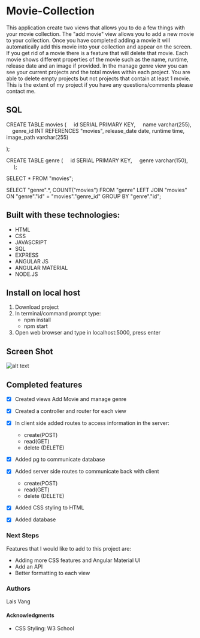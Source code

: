 # Movie-Collection

This application create two views that allows you to do a few things with your movie collection. The "add movie" view allows you to add a new movie to your collection. Once you have completed adding a movie it will automatically add this movie into your collection and appear on the screen. If you get rid of a movie there is a feature that will delete that movie. Each movie shows different properties of the movie such as the name, runtime, release date and an image if provided. In the manage genre view you can see your current projects and the total movies within each project. You are able to delete empty projects but not projects that contain at least 1 movie. This is the extent of my project if you have any questions/comments please contact me.

## SQL 

CREATE TABLE movies (
    id SERIAL PRIMARY KEY,
    name varchar(255),
    genre_id INT REFERENCES "movies",
	release_date date,
	runtime time,
	image_path varchar(255)
	
);

CREATE TABLE genre (
    id SERIAL PRIMARY KEY,
    genre varchar(150),
    
);

SELECT * FROM "movies";


SELECT "genre".*,  COUNT("movies") FROM "genre" LEFT JOIN "movies" ON "genre"."id" = "movies"."genre_id" GROUP BY "genre"."id";

## Built with these technologies:
- HTML
- CSS
- JAVASCRIPT
- SQL
- EXPRESS
- ANGULAR JS
- ANGULAR MATERIAL
- NODE.JS

## Install on local host
1. Download project
2. In terminal/command prompt type:
    * npm install
    * npm start
3. Open web browser and type in localhost:5000, press enter

## Screen Shot
![alt text](https://github.com/lvang5/Movie-Collection/blob/master/Screen%20Shot%202018-08-27%20at%2012.53.22%20PM.png)



## Completed features
- [x] Created views Add Movie and manage genre
- [x] Created a controller and router for each view
- [x] In client side added routes to access information in the server: 
    * create(POST)
    * read(GET)
    * delete (DELETE)
- [x] Added pg to communicate database
- [x] Added server side  routes to communicate back with client
    * create(POST)
    * read(GET)
    * delete (DELETE)
- [x] Added CSS styling to HTML
- [x] Added database 


### Next Steps
Features that I would like to add to this project are:
* Adding more CSS features and Angular Material UI
* Add an API
* Better formatting to each view



### Authors
Lais Vang

#### Acknowledgments
* CSS Styling: W3 School


